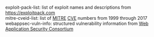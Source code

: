 exploit-pack-list: list of exploit names and descriptions from <https://exploitpack.com>  
mitre-cveid-list: list of [MITRE](https://www.mitre.org) [CVE](https://cve.mitre.org) numbers from 1999 through 2017  
webappsec-vuln-info: structured vulnerability information from [Web Application Security Consortium](http://webappsec.org)  
